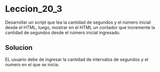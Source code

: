 # Leccion_20_3
Desarrollar un script que lea la cantidad de segundos y el número inicial desde el HTML, luego, mostrar en el HTML un contador que incremente la cantidad de segundos desde el número inicial ingresado.

## Solucion
EL usuario debe de ingresar la cantidad de intervalos de segundos y el numero en el que se inicia.
